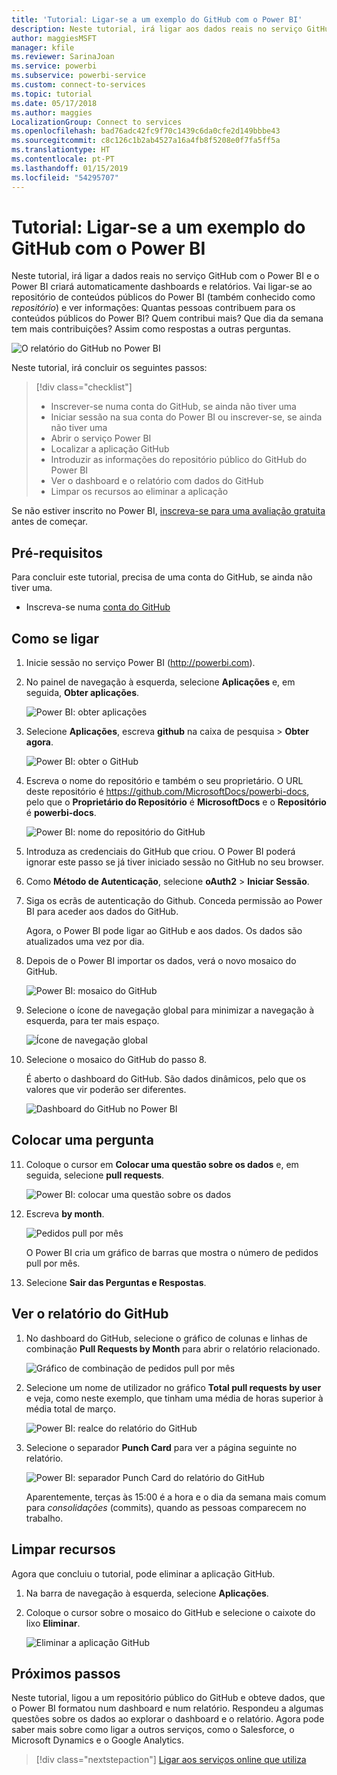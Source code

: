 ```yaml
---
title: 'Tutorial: Ligar-se a um exemplo do GitHub com o Power BI'
description: Neste tutorial, irá ligar aos dados reais no serviço GitHub com o Power BI e o Power BI criará automaticamente dashboards e relatórios.
author: maggiesMSFT
manager: kfile
ms.reviewer: SarinaJoan
ms.service: powerbi
ms.subservice: powerbi-service
ms.custom: connect-to-services
ms.topic: tutorial
ms.date: 05/17/2018
ms.author: maggies
LocalizationGroup: Connect to services
ms.openlocfilehash: bad76adc42fc9f70c1439c6da0cfe2d149bbbe43
ms.sourcegitcommit: c8c126c1b2ab4527a16a4fb8f5208e0f7fa5ff5a
ms.translationtype: HT
ms.contentlocale: pt-PT
ms.lasthandoff: 01/15/2019
ms.locfileid: "54295707"
---
```

# <a name="tutorial-connect-to-a-github-sample-with-power-bi"></a>Tutorial: Ligar-se a um exemplo do GitHub com o Power BI
Neste tutorial, irá ligar a dados reais no serviço GitHub com o Power BI e o Power BI criará automaticamente dashboards e relatórios. Vai ligar-se ao repositório de conteúdos públicos do Power BI (também conhecido como *repositório*) e ver informações: Quantas pessoas contribuem para os conteúdos públicos do Power BI? Quem contribui mais? Que dia da semana tem mais contribuições? Assim como respostas a outras perguntas. 

![O relatório do GitHub no Power BI](media/service-tutorial-connect-to-github/power-bi-github-app-tutorial-punch-card.png)

Neste tutorial, irá concluir os seguintes passos:

> [!div class="checklist"]
> * Inscrever-se numa conta do GitHub, se ainda não tiver uma 
> * Iniciar sessão na sua conta do Power BI ou inscrever-se, se ainda não tiver uma
> * Abrir o serviço Power BI
> * Localizar a aplicação GitHub
> * Introduzir as informações do repositório público do GitHub do Power BI
> * Ver o dashboard e o relatório com dados do GitHub
> * Limpar os recursos ao eliminar a aplicação

Se não estiver inscrito no Power BI, [inscreva-se para uma avaliação gratuita](https://app.powerbi.com/signupredirect?pbi_source=web) antes de começar.

## <a name="prerequisites"></a>Pré-requisitos

Para concluir este tutorial, precisa de uma conta do GitHub, se ainda não tiver uma. 

- Inscreva-se numa [conta do GitHub](https://docs.microsoft.com/contribute/get-started-setup-github)


## <a name="how-to-connect"></a>Como se ligar
1. Inicie sessão no serviço Power BI (http://powerbi.com). 
2. No painel de navegação à esquerda, selecione **Aplicações** e, em seguida, **Obter aplicações**.
   
   ![Power BI: obter aplicações](media/service-tutorial-connect-to-github/power-bi-github-app-tutorial.png) 

3. Selecione **Aplicações**, escreva **github** na caixa de pesquisa > **Obter agora**.
   
   ![Power BI: obter o GitHub](media/service-tutorial-connect-to-github/power-bi-github-app-tutorial-get-it-now.png) 

4. Escreva o nome do repositório e também o seu proprietário. O URL deste repositório é https://github.com/MicrosoftDocs/powerbi-docs, pelo que o **Proprietário do Repositório** é **MicrosoftDocs** e o **Repositório** é **powerbi-docs**. 
   
    ![Power BI: nome do repositório do GitHub](media/service-tutorial-connect-to-github/power-bi-github-app-tutorial-repo-name.png)

5. Introduza as credenciais do GitHub que criou. O Power BI poderá ignorar este passo se já tiver iniciado sessão no GitHub no seu browser. 

6. Como **Método de Autenticação**, selecione **oAuth2** \> **Iniciar Sessão**.

7. Siga os ecrãs de autenticação do Github. Conceda permissão ao Power BI para aceder aos dados do GitHub.
   
   Agora, o Power BI pode ligar ao GitHub e aos dados.  Os dados são atualizados uma vez por dia.

8. Depois de o Power BI importar os dados, verá o novo mosaico do GitHub. 
 
   ![Power BI: mosaico do GitHub](media/service-tutorial-connect-to-github/power-bi-github-app-tutorial-tile.png) 

8. Selecione o ícone de navegação global para minimizar a navegação à esquerda, para ter mais espaço.

    ![Ícone de navegação global](media/service-tutorial-connect-to-github/power-bi-global-navigation-icon.png)

10. Selecione o mosaico do GitHub do passo 8. 
    
    É aberto o dashboard do GitHub. São dados dinâmicos, pelo que os valores que vir poderão ser diferentes.

    ![Dashboard do GitHub no Power BI](media/service-tutorial-connect-to-github/power-bi-github-app-tutorial-dashboard.png)

    

## <a name="ask-a-question"></a>Colocar uma pergunta

11. Coloque o cursor em **Colocar uma questão sobre os dados** e, em seguida, selecione **pull requests**. 

    ![Power BI: colocar uma questão sobre os dados](media/service-tutorial-connect-to-github/power-bi-github-app-tutorial-ask-question.png)

12. Escreva **by month**.
 
    ![Pedidos pull por mês](media/service-tutorial-connect-to-github/power-bi-github-app-tutorial-ask-question-by-month.png)

     O Power BI cria um gráfico de barras que mostra o número de pedidos pull por mês.

13. Selecione **Sair das Perguntas e Respostas**.

## <a name="view-the-github-report"></a>Ver o relatório do GitHub 

1. No dashboard do GitHub, selecione o gráfico de colunas e linhas de combinação **Pull Requests by Month** para abrir o relatório relacionado.

    ![Gráfico de combinação de pedidos pull por mês](media/service-tutorial-connect-to-github/power-bi-github-app-tutorial-pull-requests-combo-chart.png)

2. Selecione um nome de utilizador no gráfico **Total pull requests by user** e veja, como neste exemplo, que tinham uma média de horas superior à média total de março.

    ![Power BI: realce do relatório do GitHub](media/service-tutorial-connect-to-github/power-bi-github-app-tutorial-report-highlight.png)

3. Selecione o separador **Punch Card** para ver a página seguinte no relatório. 
 
    ![Power BI: separador Punch Card do relatório do GitHub](media/service-tutorial-connect-to-github/power-bi-github-app-tutorial-tues-3pm.png)

    Aparentemente, terças às 15:00 é a hora e o dia da semana mais comum para *consolidações* (commits), quando as pessoas comparecem no trabalho.

## <a name="clean-up-resources"></a>Limpar recursos

Agora que concluiu o tutorial, pode eliminar a aplicação GitHub. 

1. Na barra de navegação à esquerda, selecione **Aplicações**.
2. Coloque o cursor sobre o mosaico do GitHub e selecione o caixote do lixo **Eliminar**.

    ![Eliminar a aplicação GitHub](media/service-tutorial-connect-to-github/power-bi-github-app-tutorial-delete.png)

## <a name="next-steps"></a>Próximos passos

Neste tutorial, ligou a um repositório público do GitHub e obteve dados, que o Power BI formatou num dashboard e num relatório. Respondeu a algumas questões sobre os dados ao explorar o dashboard e o relatório. Agora pode saber mais sobre como ligar a outros serviços, como o Salesforce, o Microsoft Dynamics e o Google Analytics. 
 
> [!div class="nextstepaction"]
> [Ligar aos serviços online que utiliza](service-connect-to-services.md)


